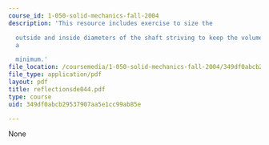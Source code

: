```yaml
---
course_id: 1-050-solid-mechanics-fall-2004
description: 'This resource includes exercise to size the

  outside and inside diameters of the shaft striving to keep the volume of material
  a

  minimum.'
file_location: /coursemedia/1-050-solid-mechanics-fall-2004/349df0abcb29537907aa5e1cc99ab85e_reflectionsde044.pdf
file_type: application/pdf
layout: pdf
title: reflectionsde044.pdf
type: course
uid: 349df0abcb29537907aa5e1cc99ab85e

---
```

None